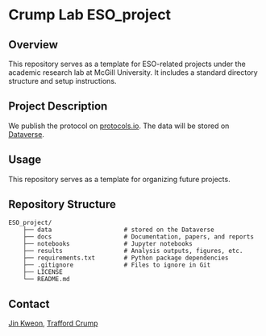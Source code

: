# Crump Lab ESO_project

## Overview
This repository serves as a template for ESO-related projects under the academic research lab at McGill University. It includes a standard directory structure and setup instructions.

## Project Description
We publish the protocol on [protocols.io](https://www.protocols.io/file-manager/FC138511E8A711EFB24B0A58A9FEAC02). The data will be stored on [Dataverse](https://www.mcgill.ca/library/services/data-services/sharing/dataverse). 

## Usage
This repository serves as a template for organizing future projects.

## Repository Structure

    ESO_project/ 
        ├── data                    # stored on the Dataverse
        ├── docs                    # Documentation, papers, and reports 
        ├── notebooks               # Jupyter notebooks 
        ├── results                 # Analysis outputs, figures, etc. 
        ├── requirements.txt        # Python package dependencies
        ├── .gitignore              # Files to ignore in Git
        ├── LICENSE
        └── README.md

## Contact
[Jin Kweon](mailto:jin.kweon@mail.mcgill.ca), [Trafford Crump](mailto:trafford.crump@mcgill.ca)